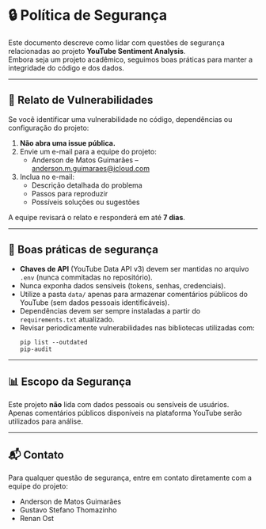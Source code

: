 # 🔒 Política de Segurança

Este documento descreve como lidar com questões de segurança relacionadas ao projeto **YouTube Sentiment Analysis**.  
Embora seja um projeto acadêmico, seguimos boas práticas para manter a integridade do código e dos dados.

---

## 📌 Relato de Vulnerabilidades

Se você identificar uma vulnerabilidade no código, dependências ou configuração do projeto:

1. **Não abra uma issue pública.**  
2. Envie um e-mail para a equipe do projeto:  
   - Anderson de Matos Guimarães – [anderson.m.guimaraes@icloud.com](mailto:anderson.m.guimaraes@icloud.com)  
3. Inclua no e-mail:  
   - Descrição detalhada do problema  
   - Passos para reproduzir  
   - Possíveis soluções ou sugestões  

A equipe revisará o relato e responderá em até **7 dias**.

---

## 🔐 Boas práticas de segurança

- **Chaves de API** (YouTube Data API v3) devem ser mantidas no arquivo `.env` (nunca commitadas no repositório).  
- Nunca exponha dados sensíveis (tokens, senhas, credenciais).  
- Utilize a pasta `data/` apenas para armazenar comentários públicos do YouTube (sem dados pessoais identificáveis).  
- Dependências devem ser sempre instaladas a partir do `requirements.txt` atualizado.  
- Revisar periodicamente vulnerabilidades nas bibliotecas utilizadas com:  
  ```
  pip list --outdated
  pip-audit
  ```

---

## 📊 Escopo da Segurança

Este projeto **não** lida com dados pessoais ou sensíveis de usuários.  
Apenas comentários públicos disponíveis na plataforma YouTube serão utilizados para análise.  

---

## 📬 Contato

Para qualquer questão de segurança, entre em contato diretamente com a equipe do projeto:  
- Anderson de Matos Guimarães  
- Gustavo Stefano Thomazinho  
- Renan Ost  
